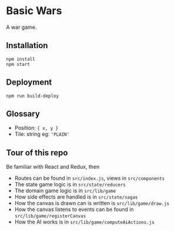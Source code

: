 # Basic Wars

A war game.

## Installation

```
npm install
npm start
```

## Deployment

```
npm run build-deploy
```

## Glossary

- Position: `{ x, y }`
- Tile: string eg:  `'PLAIN'`

## Tour of this repo

Be familiar with React and Redux, then

- Routes can be found in `src/index.js`, views in `src/components`
- The state game logic is in `src/state/reducers`
- The domain game logic is in `src/lib/game`
- How side effects are handled is in `src/state/sagas`
- How the canvas is drawn can is written is `src/lib/game/draw.js`
- How the canvas listens to events can be found in `src/lib/game/registerCanvas`
- How the AI works is in `src/lib/game/computeAiActions.js`
